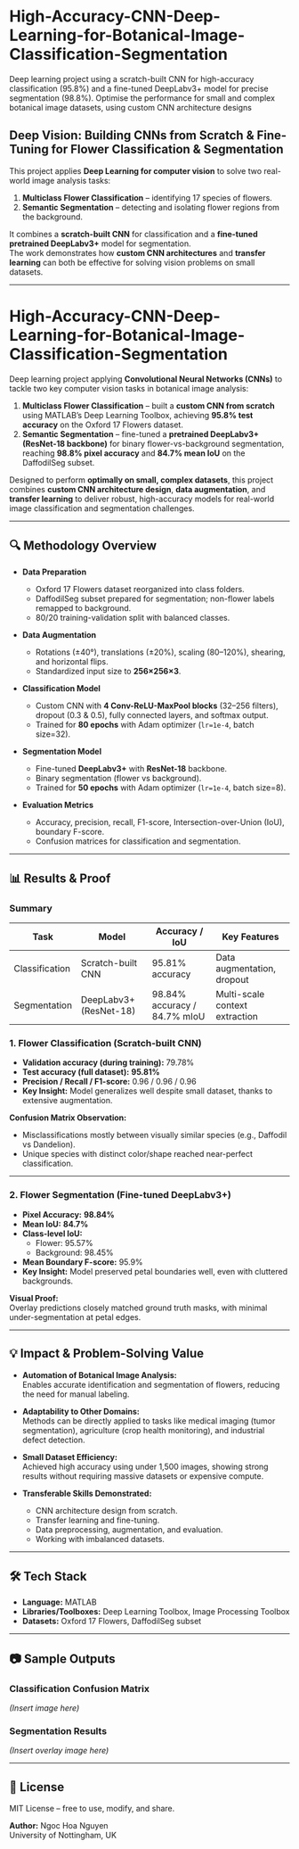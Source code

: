 # High-Accuracy-CNN-Deep-Learning-for-Botanical-Image-Classification-Segmentation
Deep learning project using a scratch-built CNN for high-accuracy classification (95.8%) and a fine-tuned DeepLabv3+ model for precise segmentation (98.8%). Optimise the performance for small and complex botanical image datasets, using custom CNN architecture designs

## Deep Vision: Building CNNs from Scratch & Fine-Tuning for Flower Classification & Segmentation

This project applies **Deep Learning for computer vision** to solve two real-world image analysis tasks:  
1. **Multiclass Flower Classification** – identifying 17 species of flowers.  
2. **Semantic Segmentation** – detecting and isolating flower regions from the background.  

It combines a **scratch-built CNN** for classification and a **fine-tuned pretrained DeepLabv3+** model for segmentation.  
The work demonstrates how **custom CNN architectures** and **transfer learning** can both be effective for solving vision problems on small datasets.


---
# High-Accuracy-CNN-Deep-Learning-for-Botanical-Image-Classification-Segmentation

Deep learning project applying **Convolutional Neural Networks (CNNs)** to tackle two key computer vision tasks in botanical image analysis:  
1. **Multiclass Flower Classification** – built a **custom CNN from scratch** using MATLAB’s Deep Learning Toolbox, achieving **95.8% test accuracy** on the Oxford 17 Flowers dataset.  
2. **Semantic Segmentation** – fine-tuned a **pretrained DeepLabv3+ (ResNet-18 backbone)** for binary flower-vs-background segmentation, reaching **98.8% pixel accuracy** and **84.7% mean IoU** on the DaffodilSeg subset.

Designed to perform **optimally on small, complex datasets**, this project combines **custom CNN architecture design**, **data augmentation**, and **transfer learning** to deliver robust, high-accuracy models for real-world image classification and segmentation challenges.


---

## 🔍 Methodology Overview

- **Data Preparation**
  - Oxford 17 Flowers dataset reorganized into class folders.
  - DaffodilSeg subset prepared for segmentation; non-flower labels remapped to background.
  - 80/20 training-validation split with balanced classes.

- **Data Augmentation**
  - Rotations (±40°), translations (±20%), scaling (80–120%), shearing, and horizontal flips.
  - Standardized input size to **256×256×3**.

- **Classification Model**
  - Custom CNN with **4 Conv-ReLU-MaxPool blocks** (32–256 filters), dropout (0.3 & 0.5), fully connected layers, and softmax output.
  - Trained for **80 epochs** with Adam optimizer (`lr=1e-4`, batch size=32).

- **Segmentation Model**
  - Fine-tuned **DeepLabv3+** with **ResNet-18** backbone.
  - Binary segmentation (flower vs background).
  - Trained for **50 epochs** with Adam optimizer (`lr=1e-4`, batch size=8).

- **Evaluation Metrics**
  - Accuracy, precision, recall, F1-score, Intersection-over-Union (IoU), boundary F-score.
  - Confusion matrices for classification and segmentation.

---

## 📊 Results & Proof

### **Summary**

| Task            | Model                  | Accuracy / IoU  | Key Features                  |
|-----------------|------------------------|-----------------|--------------------------------|
| Classification  | Scratch-built CNN      | 95.81% accuracy | Data augmentation, dropout    |
| Segmentation    | DeepLabv3+ (ResNet-18) | 98.84% accuracy / 84.7% mIoU | Multi-scale context extraction |

### **1. Flower Classification (Scratch-built CNN)**
- **Validation accuracy (during training):** 79.78%  
- **Test accuracy (full dataset):** **95.81%**
- **Precision / Recall / F1-score:** 0.96 / 0.96 / 0.96
- **Key Insight:** Model generalizes well despite small dataset, thanks to extensive augmentation.

**Confusion Matrix Observation:**
- Misclassifications mostly between visually similar species (e.g., Daffodil vs Dandelion).
- Unique species with distinct color/shape reached near-perfect classification.

---

### **2. Flower Segmentation (Fine-tuned DeepLabv3+)**
- **Pixel Accuracy:** **98.84%**  
- **Mean IoU:** **84.7%**  
- **Class-level IoU:**  
  - Flower: 95.57%  
  - Background: 98.45%
- **Mean Boundary F-score:** 95.9%
- **Key Insight:** Model preserved petal boundaries well, even with cluttered backgrounds.

**Visual Proof:**  
Overlay predictions closely matched ground truth masks, with minimal under-segmentation at petal edges.

---

## 💡 Impact & Problem-Solving Value

- **Automation of Botanical Image Analysis:**  
  Enables accurate identification and segmentation of flowers, reducing the need for manual labeling.
  
- **Adaptability to Other Domains:**  
  Methods can be directly applied to tasks like medical imaging (tumor segmentation), agriculture (crop health monitoring), and industrial defect detection.

- **Small Dataset Efficiency:**  
  Achieved high accuracy using under 1,500 images, showing strong results without requiring massive datasets or expensive compute.

- **Transferable Skills Demonstrated:**
  - CNN architecture design from scratch.
  - Transfer learning and fine-tuning.
  - Data preprocessing, augmentation, and evaluation.
  - Working with imbalanced datasets.

---

## 🛠 Tech Stack

- **Language:** MATLAB
- **Libraries/Toolboxes:** Deep Learning Toolbox, Image Processing Toolbox
- **Datasets:** Oxford 17 Flowers, DaffodilSeg subset

---

## 📷 Sample Outputs

### Classification Confusion Matrix
*(Insert image here)*

### Segmentation Results
*(Insert overlay image here)*

---

## 📄 License
MIT License – free to use, modify, and share.

**Author:** Ngoc Hoa Nguyen  
University of Nottingham, UK
